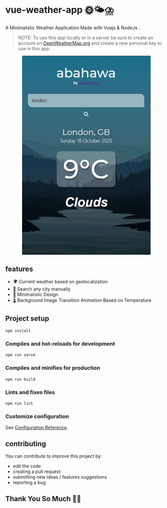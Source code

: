 # vue-weather-app 🌞🌤⛈

<p> A Minimalistic Weather Application Made with Vuejs & NodeJs . </p>

> NOTE: To use this app locally or in a server be sure to create an account on [OpenWeatherMap.org](https://openweathermap.org/) and create a new personal key to use in this app.

<p align="center">
<img src="splash.png" alt="screenshot" width="400" />
</p>

## features

- 🌍 Current weather based on geolocalization
- 🗼 Search any city manually
- 💮 Minimalistic Design
- 🌡 Background Image Transition Animation Based on Temperature

## Project setup

```
npm install
```

### Compiles and hot-reloads for development

```
npm run serve
```

### Compiles and minifies for production

```
npm run build
```

### Lints and fixes files

```
npm run lint
```

### Customize configuration

See [Configuration Reference](https://cli.vuejs.org/config/).

## contributing

You can contribute to improve this project by:

- edit the code
- creating a pull request
- submitting new ideas / features suggestions
- reporting a bug

## Thank You So Much 🥰🙏
